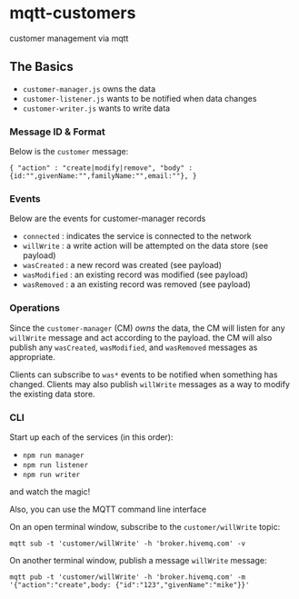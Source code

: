 # mqtt-customers

customer management via mqtt

## The Basics
 * `customer-manager.js` owns the data
 * `customer-listener.js` wants to be notified when data changes
 * `customer-writer.js` wants to write data 

### Message ID & Format
Below is the `customer` message:

``
{
  "action" : "create|modify|remove",
  "body" : {id:"",givenName:"",familyName:"",email:""},
}
``

### Events
Below are the events for customer-manager records

 * `connected` : indicates the service is connected to the network
 * `willWrite` : a write action will be attempted on the data store (see payload)
 * `wasCreated` : a new record was created (see payload)
 * `wasModified` : an existing record was modified (see payload)
 * `wasRemoved` : a an existing record was removed (see payload)

### Operations
Since the `customer-manager` (CM)  _owns_ the data, the CM will listen for any `willWrite` message and act according to the payload. the CM will also publish any `wasCreated`, `wasModified`, and `wasRemoved` messages as appropriate.

Clients can subscribe to `was*` events to be notified when something has changed. Clients may also publish `willWrite` messages as a way to modify the existing data store.  

### CLI
Start up each of the services (in this order):

 * `npm run manager`
 * `npm run listener`
 * `npm run writer`

and watch the magic!

Also, you can use the MQTT command line interface

On an open terminal window, subscribe to the `customer/willWrite` topic:

  `mqtt sub -t 'customer/willWrite' -h 'broker.hivemq.com' -v`

On another terminal window, publish a message `willWrite` message:

  `mqtt pub -t 'customer/willWrite' -h 'broker.hivemq.com' -m '{"action":"create",body: {"id":"123","givenName":"mike"}}'`




 


